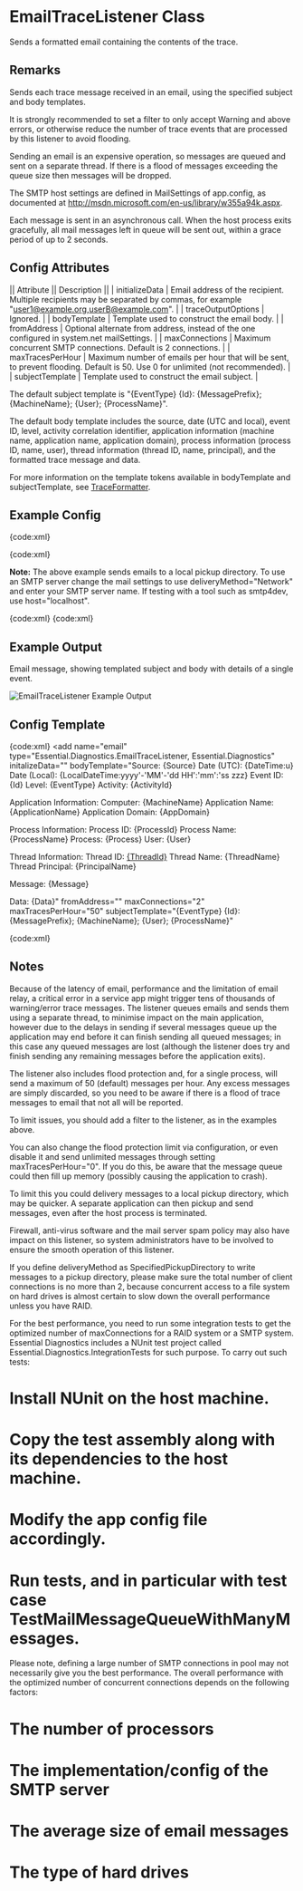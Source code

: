 # EmailTraceListener Class

Sends a formatted email containing the contents of the trace.

## Remarks

Sends each trace message received in an email, using the specified subject and body templates.

It is strongly recommended to set a filter to only accept Warning and above errors, or otherwise reduce the number of trace events that are processed by this listener to avoid flooding.

Sending an email is an expensive operation, so messages are queued and sent on a separate thread. If there is a flood of messages exceeding the queue size then messages will be dropped.

The SMTP host settings are defined in MailSettings of app.config, as documented at http://msdn.microsoft.com/en-us/library/w355a94k.aspx.  

Each message is sent in an asynchronous call. When the host process exits gracefully, all mail messages left in queue will be sent out, within a grace period of up to 2 seconds.

## Config Attributes

|| Attribute || Description ||
| initializeData | Email address of the recipient. Multiple recipients may be separated by commas, for example "user1@example.org,userB@example.com". |
| traceOutputOptions | Ignored. |
| bodyTemplate | Template used to construct the email body. |
| fromAddress | Optional alternate from address, instead of the one configured in system.net mailSettings. |
| maxConnections | Maximum concurrent SMTP connections. Default is 2 connections. |
| maxTracesPerHour | Maximum number of emails per hour that will be sent, to prevent flooding. Default is 50. Use 0 for unlimited (not recommended). |
| subjectTemplate | Template used to construct the email subject. |

The default subject template is "{EventType} {Id}: {MessagePrefix}; {MachineName}; {User}; {ProcessName}".

The default body template includes the source, date (UTC and local), event ID, level, activity correlation identifier, application information (machine name, application name, application domain), process information (process ID, name, user), thread information (thread ID, name, principal), and the formatted trace message and data.

For more information on the template tokens available in bodyTemplate and subjectTemplate, see [TraceFormatter](TraceFormatter).

## Example Config

{code:xml}
<?xml version="1.0" encoding="utf-8" ?>
<configuration>
  <system.diagnostics>
    <sharedListeners>
      <add name="email"
        type="Essential.Diagnostics.EmailTraceListener, Essential.Diagnostics"
        initializeData="user1@example.org,user2@example.org">
        <filter type="System.Diagnostics.EventTypeFilter"
                initializeData="Warning" />
      </add>
    </sharedListeners>
    <sources>
      <source name="ExampleSource" switchValue="All">
        <listeners>
          <clear />
          <add name="email" />
        </listeners>
      </source>
    </sources>
  </system.diagnostics>
  <system.net>
    <mailSettings>
      <smtp deliveryMethod="SpecifiedPickupDirectory" from="diagnostics@example.org">
        <specifiedPickupDirectory pickupDirectoryLocation="C:\Temp\MailPickup" />
      </smtp>
    </mailSettings>
  </system.net>
</configuration>
{code:xml}

**Note:** The above example sends emails to a local pickup directory. To use an SMTP server change the mail settings to use deliveryMethod="Network" and enter your SMTP server name. If testing with a tool such as smtp4dev, use host="localhost".

{code:xml}
    <mailSettings>
      <smtp deliveryMethod="Network" from="[application-name](application-name)@example.org">
        <network host="[smtp-server-name](smtp-server-name)" defaultCredentials="true" />
      </smtp>
    </mailSettings>
{code:xml}

## Example Output

Email message, showing templated subject and body with details of a single event.

![EmailTraceListener Example Output](EmailTraceListener_ExampleEmail800.png)

## Config Template

{code:xml}
<add name="email"
  type="Essential.Diagnostics.EmailTraceListener, Essential.Diagnostics"
  initalizeData=""
  bodyTemplate="Source: {Source}
Date (UTC): {DateTime:u}
Date (Local): {LocalDateTime:yyyy'-'MM'-'dd HH':'mm':'ss zzz}
Event ID: {Id}
Level: {EventType}
Activity: {ActivityId}

Application Information:
 Computer: {MachineName}
 Application Name: {ApplicationName}
 Application Domain: {AppDomain}

Process Information:
 Process ID: {ProcessId}
 Process Name: {ProcessName}
 Process: {Process}
 User: {User}

Thread Information:
 Thread ID: [{ThreadId}]({ThreadId})
 Thread Name: {ThreadName}
 Thread Principal: {PrincipalName}

Message:
{Message}

Data:
{Data}"
  fromAddress=""
  maxConnections="2"
  maxTracesPerHour="50"
  subjectTemplate="{EventType} {Id}: {MessagePrefix}; {MachineName}; {User}; {ProcessName}"
  >
  <filter type="System.Diagnostics.EventTypeFilter" initializeData="Warning" />
</add>
{code:xml}

## Notes

Because of the latency of email, performance and the limitation of email relay, a critical error in a service app might trigger tens of thousands of warning/error trace messages. The listener queues emails and sends them using a separate thread, to minimise impact on the main application, however due to the delays in sending if several messages queue up the application may end before it can finish sending all queued messages; in this case any queued messages are lost (although the listener does try and finish sending any remaining messages before the application exits).

The listener also includes flood protection and, for a single process, will send a maximum of 50 (default) messages per hour. Any excess messages are simply discarded, so you need to be aware if there is a flood of trace messages to email that not all will be reported.

To limit issues, you should add a filter to the listener, as in the examples above.

You can also change the flood protection limit via configuration, or even disable it and send unlimited messages through setting maxTracesPerHour="0". If you do this, be aware that the message queue could then fill up memory (possibly causing the application to crash).

To limit this you could delivery messages to a local pickup directory, which may be quicker. A separate application can then pickup and send messages, even after the host process is terminated.

Firewall, anti-virus software and the mail server spam policy may also have impact on this listener, so system administrators have to be involved to ensure the smooth operation of this listener.

If you define deliveryMethod as SpecifiedPickupDirectory to write messages to a pickup directory, please make sure the total number of client connections is no more than 2, because concurrent access to a file system on hard drives is almost certain to slow down the overall performance unless you have RAID.

For the best performance, you need to run some integration tests to get the optimized number of maxConnections for a RAID system or a SMTP system. Essential Diagnostics includes a NUnit test project called Essential.Diagnostics.IntegrationTests for such purpose. To carry out such tests:

# Install NUnit on the host machine.
# Copy the test assembly along with its dependencies to the host machine.
# Modify the app config file accordingly.
# Run tests, and in particular with test case TestMailMessageQueueWithManyMessages.
   
Please note, defining a large number of SMTP connections in pool may not necessarily give you the best performance. The overall performance with the optimized number of concurrent connections depends on the following factors:

# The number of processors
# The implementation/config of the SMTP server
# The average size of email messages
# The type of hard drives
